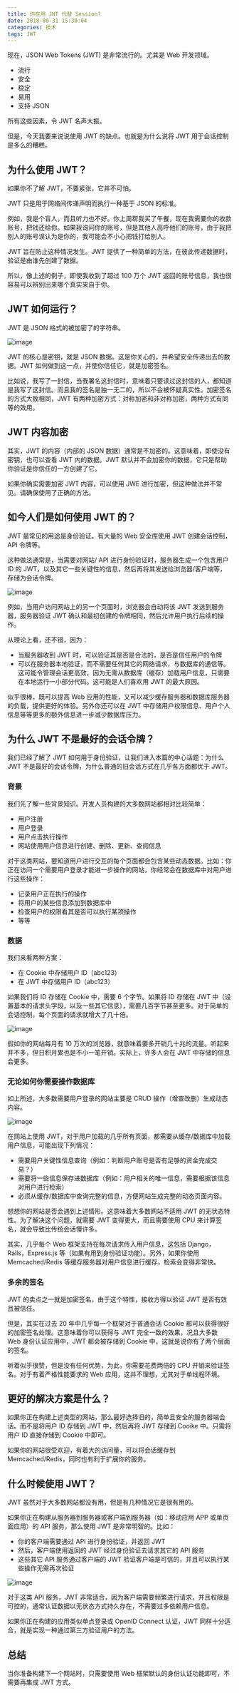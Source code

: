 ```yaml
---
title: 你在用 JWT 代替 Session?
date: 2018-08-31 15:30:04
categories: 技术
tags: JWT
---
```


现在，JSON Web Tokens (JWT) 是非常流行的。尤其是 Web 开发领域。

* 流行
* 安全
* 稳定
* 易用
* 支持 JSON

所有这些因素，令 JWT 名声大振。

但是，今天我要来说说使用 JWT 的缺点。也就是为什么说将 JWT 用于会话控制是多么的糟糕。

## 为什么使用 JWT？

如果你不了解 JWT，不要紧张，它并不可怕。

JWT 只是用于网络间传递声明而执行一种基于 JSON 的标准。

例如，我是个盲人，而且听力也不好。你上周帮我买了午餐，现在我需要你的收款账号，把钱还给你。如果我询问你的账号，但是其他人高呼他们的账号，由于我把别人的账号误认为是你的，我可能会不小心把钱打给别人。

JWT 旨在防止这种情况发生。JWT 提供了一种简单的方法，在彼此传递数据时，验证是由谁先创建了数据。

所以，像上述的例子，即使我收到了超过 100 万个 JWT 返回的账号信息，我也很容易可以辨别出来哪个真实来自于你。

## JWT 如何运行？

JWT 是 JSON 格式的被加密了的字符串。

![image](http://upload-images.jianshu.io/upload_images/1595196-8798c33e6bfed323.png?imageMogr2/auto-orient/strip%7CimageView2/2/w/1240)

JWT 的核心是密钥，就是 JSON 数据。这是你关心的，并希望安全传递出去的数据。JWT 如何做到这一点，并使你信任它，就是加密签名。

比如说，我写了一封信，当我署名这封信时，意味着只要读过这封信的人，都知道是我写了这封信。而且我的签名是独一无二的，所以不会被怀疑真实性。加密签名的方式大致相同，JWT 有两种加密方式：对称加密和非对称加密，两种方式有同等的效用。

## JWT 内容加密

其实，JWT 的内容（内部的 JSON 数据）通常是不加密的。这意味着，即使没有密钥，也可以查看 JWT 内的数据。JWT 默认并不会加密你的数据，它只是帮助你验证是你信任的一方创建了它。

如果你确实需要加密 JWT 内容，可以使用 JWE 进行加密，但这种做法并不常见。请确保使用了正确的方法。

## 如今人们是如何使用 JWT 的？

JWT 最常见的用途是身份验证。有大量的 Web 安全库使用 JWT 创建会话控制，API 令牌等。

这种做法通常是，当需要对网站/ API 进行身份验证时，服务器生成一个包含用户 ID 的 JWT，以及其它一些关键性的信息，然后再将其发送给浏览器/客户端等，存储为会话令牌。

![image](http://upload-images.jianshu.io/upload_images/1595196-2695289ffe0b3e79.png?imageMogr2/auto-orient/strip%7CimageView2/2/w/1240)

例如，当用户访问网站上的另一个页面时，浏览器会自动将该 JWT 发送到服务器，服务器验证 JWT 确认和最初创建的令牌相同，然后允许用户执行后续的操作。

从理论上看，还不错，因为：

* 当服务器收到 JWT 时，可以验证其是否是合法的，是否是信任用户的令牌
* 可以在服务器本地验证，而不需要任何其它的网络请求，与数据库的通信等。这可能令管理会话更高效，因为无需从数据库（缓存）加载用户信息，只需要在本地运行一小部分代码。这可能是人们喜欢用 JWT 的最大原因。

似乎很棒，既可以提高 Web 应用的性能，又可以减少缓存服务器和数据库服务器的负载，提供更好的体验。另外你还可以在 JWT 中存储用户权限信息、用户个人信息等等更多的额外信息进一步减少数据库压力。

## 为什么 JWT 不是最好的会话令牌？

我们已经了解了 JWT 如何用于身份验证，让我们进入本篇的中心话题：为什么 JWT 不是最好的会话令牌，为什么普通的旧会话方式在几乎各方面都优于 JWT。

### 背景

我们先了解一些背景知识。开发人员构建的大多数网站都相对比较简单：

* 用户注册
* 用户登录
* 用户点击执行操作
* 网站使用用户信息进行创建、删除、更新、查阅信息

对于这类网站，要知道用户进行交互的每个页面都会包含某些动态数据。比如：你正在访问一个需要用户登录才能进一步操作的网站，你经常会在数据库中对用户进行这些操作：

* 记录用户正在执行的操作
* 将用户的某些信息添加到数据库中
* 检查用户的权限看其是否可以执行某项操作
* 等等

### 数据

我们来看两种方案：

* 在 Cookie 中存储用户 ID（abc123）
* 在 JWT 中存储用户 ID（abc123）

如果我们将 ID 存储在 Cookie 中，需要 6 个字节。如果将 ID 存储在 JWT 中（设置基本的请求头字段，以及一些其它信息），需要几百字节甚至更多。对于简单的会话控制，每个页面的请求就增大了几十倍。

![image](http://upload-images.jianshu.io/upload_images/1595196-a02fd93a30b74a8f.png?imageMogr2/auto-orient/strip%7CimageView2/2/w/1240)

假如你的网站每月有 10 万次的浏览器，就意味着要多开销几十兆的流量。听起来并不多，但日积月累也是不小一笔开销。实际上，许多人会在 JWT 中存储的信息会更多。

### 无论如何你需要操作数据库

如上所述，大多数需要用户登录的网站主要是 CRUD 操作（增查改删）生成动态内容。

![image](http://upload-images.jianshu.io/upload_images/1595196-41bf65d7e78bb344.png?imageMogr2/auto-orient/strip%7CimageView2/2/w/1240)

在网站上使用 JWT，对于用户加载的几乎所有页面，都需要从缓存/数据库中加载用户信息，可能出现下列情况：

* 需要用户关键性信息查询（例如：判断用户账号是否有足够的资金完成交易？）
* 需要将一些信息保存进数据库（例如：用户相关的唯一信息，需要根据该信息对用户进行检索）
* 必须从缓存/数据库中查询完整的信息，方便网站生成完整的动态页面内容。

想想你的网站是否会遇到上述情形。这意味着大多数网站不适用 JWT 的无状态特性。为了解决这个问题，就需要 JWT 变得更大，而且需要使用 CPU 来计算签名，就会导致比传统会话慢许多。

其实，几乎每个 Web 框架支持在每次请求传入用户信息，这包括 Django，Rails，Express.js 等（如果有用到身份验证功能）。另外，如果你使用 Memcached/Redis 等缓存服务器对用户信息进行缓存，检索会变得非常快。

### 多余的签名

JWT 的卖点之一就是加密签名，由于这个特性，接收方得以验证 JWT 是否有效且被信任。

但是，其实在过去 20 年中几乎每一个框架对于普通会话 Cookie 都可以获得很好的加密签名处理。这意味着你可以获得与 JWT 完全一致的效果，况且大多数 Web 身份认证应用中，JWT 都会被存储到 Cookie 中，这就是说你有了两个层面的签名。

听着似乎很赞，但是没有任何优势，为此，你需要花费两倍的 CPU 开销来验证签名。对于有着严格性能要求的 Web 应用，这并不理想，尤其对于单线程环境。

## 更好的解决方案是什么？

如果你正在构建上述类型的网站，那么最好选择旧的，简单且安全的服务器端会话。而不是将用户 ID 存储到 JWT 中，然后再将 JWT 存储到 Cooike 中。只需将用户 ID 直接存储到 Cookie 中即可。

如果你的网站很受欢迎，有着大的访问量，可以将会话缓存到 Memcached/Redis，同时也有利于扩展你的服务。

## 什么时候使用 JWT？

JWT 虽然对于大多数网站都没有用，但是有几种情况它是很有用的。

如果你正在构建从服务器到服务器或客户端到服务器（如：移动应用 APP 或单页面应用）的 API 服务，那么使用 JWT 是非常明智的。比如：

* 你的客户端需要通过 API 进行身份验证，并返回 JWT
* 然后，客户端使用返回的 JWT 经过身份验证去请求其它的 API 服务
* 这些其它 API 服务通过客户端的 JWT 验证客户端是可信的，并且可以执行某些操作无需再次验证

![image](http://upload-images.jianshu.io/upload_images/1595196-9107fcf32da7ab39.png?imageMogr2/auto-orient/strip%7CimageView2/2/w/1240)

对于这类 API 服务，JWT 非常适合，因为客户端需要频繁进行请求，并且权限是可控的，通常认证数据以无状态方式持久存在，不需要过多依赖用户信息。

如果你正在构建的应用类似单点登录或 OpenID Connect 认证，JWT 同样十分适合，就是实现一种通过第三方验证用户的方法。

## 总结

当你准备构建下一个网站时，只需要使用 Web 框架默认的身份认证功能即可，不需要再集成 JWT 方式。
